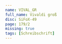 ```yaml
---
name: VIVAL_GR
full_name: Vivaldi groß
disc: SiFoX-49
page: 179/2
missing: true
tags: [Schreibschrift]
---
```

